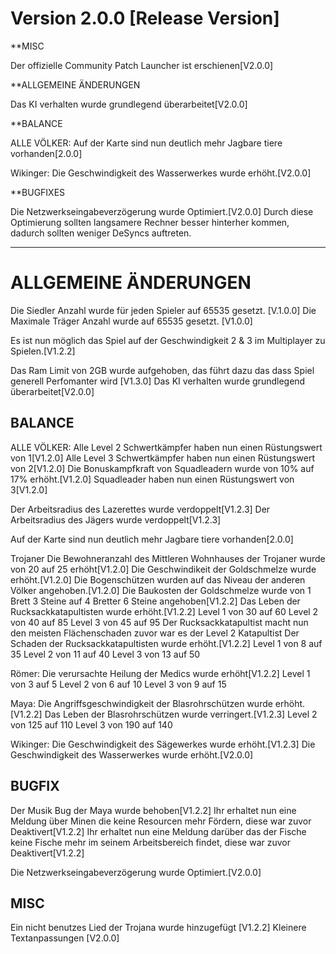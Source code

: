 # Version 2.0.0 [Release Version]

**MISC

Der offizielle Community Patch Launcher ist erschienen[V2.0.0]

**ALLGEMEINE ÄNDERUNGEN 

Das KI verhalten wurde grundlegend überarbeitet[V2.0.0]

**BALANCE

ALLE VÖLKER:
Auf der Karte sind nun deutlich mehr Jagbare tiere vorhanden[2.0.0]

Wikinger:
Die Geschwindigkeit des Wasserwerkes wurde erhöht.[V2.0.0]

**BUGFIXES

Die Netzwerkseingabeverzögerung wurde Optimiert.[V2.0.0] 
Durch diese Optimierung sollten langsamere Rechner besser hinterher kommen, dadurch sollten weniger DeSyncs auftreten.

-------------------------------------------------------------------------------------------------------------------------

# ALLGEMEINE ÄNDERUNGEN

Die Siedler Anzahl wurde für jeden Spieler auf 65535 gesetzt. [V.1.0.0]
Die Maximale Träger Anzahl wurde auf 65535 gesetzt. [V1.0.0]

Es ist nun möglich das Spiel auf der Geschwindigkeit 2 & 3 im Multiplayer zu Spielen.[V1.2.2]

Das Ram Limit von 2GB wurde aufgehoben, das führt dazu das dass Spiel generell Perfomanter wird [V1.3.0]
Das KI verhalten wurde grundlegend überarbeitet[V2.0.0]


## BALANCE

ALLE VÖLKER:
Alle Level 2 Schwertkämpfer haben nun einen Rüstungswert von 1[V1.2.0]
Alle Level 3 Schwertkämpfer haben nun einen Rüstungswert von 2[V1.2.0]
Die Bonuskampfkraft von Squadleadern wurde von 10% auf 17% erhöht.[V1.2.0]
Squadleader haben nun einen Rüstungswert von 3[V1.2.0]

Der Arbeitsradius des Lazerettes wurde verdoppelt[V1.2.3]
Der Arbeitsradius des Jägers wurde verdoppelt[V1.2.3]

Auf der Karte sind nun deutlich mehr Jagbare tiere vorhanden[2.0.0]


Trojaner
Die Bewohneranzahl des Mittleren Wohnhauses der Trojaner wurde von 20 auf 25 erhöht[V1.2.0]
Die Geschwindikeit der Goldschmelze wurde erhöht.[V1.2.0]
Die Bogenschützen wurden auf das Niveau der anderen Völker angehoben.[V1.2.0]
Die Baukosten der Goldschmelze wurde von 1 Brett 3 Steine auf 4 Bretter 6 Steine angehoben[V1.2.2]
Das Leben der Rucksackkatapultisten wurde erhöht.[V1.2.2]
    Level 1 von 30 auf 60
    Level 2 von 40 auf 85
    Level 3 von 45 auf 95
Der Rucksackkatapultist macht nun den meisten Flächenschaden zuvor war es der Level 2 Katapultist
Der Schaden der Rucksackkatapultisten wurde erhöht.[V1.2.2]
    Level 1 von 8  auf 35
    Level 2 von 11 auf 40
    Level 3 von 13 auf 50

Römer:
Die verursachte Heilung der Medics wurde erhöht[V1.2.2]
   Level 1 von 3 auf 5
   Level 2 von 6 auf 10
   Level 3 von 9 auf 15

Maya: 
Die Angriffsgeschwindigkeit der Blasrohrschützen wurde erhöht.[V1.2.2]
Das Leben der Blasrohrschützen wurde verringert.[V1.2.3]
    Level 2 von 125 auf 110
    Level 3 von 190 auf 140

Wikinger:
Die Geschwindigkeit des Sägewerkes wurde erhöht.[V1.2.3]
Die Geschwindigkeit des Wasserwerkes wurde erhöht.[V2.0.0]

## BUGFIX

Der Musik Bug der Maya wurde behoben[V1.2.2]
Ihr erhaltet nun eine Meldung über Minen die keine Resourcen mehr Fördern, diese war zuvor Deaktivert[V1.2.2]
Ihr erhaltet nun eine Meldung darüber das der Fische keine Fische mehr im seinem Arbeitsbereich findet, diese war zuvor Deaktivert[V1.2.2]

Die Netzwerkseingabeverzögerung wurde Optimiert.[V2.0.0]

## MISC

Ein nicht benutzes Lied der Trojana wurde hinzugefügt [V1.2.2]
Kleinere Textanpassungen [V2.0.0]

